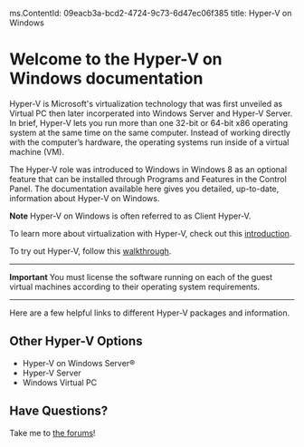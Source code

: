 ms.ContentId: 09eacb3a-bcd2-4724-9c73-6d47ec06f385
title: Hyper-V on Windows

# Welcome to the Hyper-V on Windows documentation

Hyper-V is Microsoft's virtualization technology that was first unveiled as Virtual PC then later incorperated into Windows Server and Hyper-V Server.  
In brief, Hyper-V lets you run more than one 32-bit or 64-bit x86 operating system at the same time on the same computer. Instead of working directly with the computer’s hardware, the operating systems run inside of a virtual machine (VM).

The Hyper-V role was introduced to Windows in Windows 8 as an optional feature that can be installed through Programs and Features in the Control Panel. The documentation available here gives you detailed, up-to-date, information about Hyper-V on Windows.

**Note** Hyper-V on Windows is often referred to as Client Hyper-V.

To learn more about virtualization with Hyper-V, check out this [introduction](./about/hyperv_on_windows.md).

To try out Hyper-V, follow this [walkthrough](./quick_start/walkthrough.md).

----------
**Important** 
You must license the software running on each of the guest virtual machines according to their operating system requirements.

-----------

Here are a few helpful links to different Hyper-V packages and information.

## Other Hyper-V Options
*  Hyper-V on Windows Server®
*  Hyper-V Server
*  Windows Virtual PC

## Have Questions?
Take me to [the forums](https://social.technet.microsoft.com/Forums/windowsserver/en-US/home?forum=winserverhyperv)!